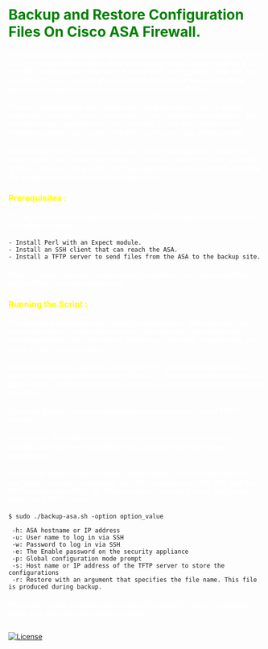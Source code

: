 # <span style="color:green">**Backup and Restore Configuration Files On Cisco ASA Firewall.**</span>
#### <span style="color:white">**You can use a script to back up and restore the configuration files on your ASA, including all extensions that you import via the import webvpn CLI, the CSD configuration XML files, and the DAP configuration XML file. For security reasons, we do not recommend that you perform automated backups of digital keys and certificates or the local CA key.**</span>
#### <span style="color:white">**This section provides instructions for doing so and includes a sample script that you can use as is or modify as your environment requires. The sample script is specific to a Linux system. To use it for a Microsoft Windows system, you need to modify it using the logic of the sample.**</span>
#### <span style="color:white">**The existing CLI lets you back up and restore individual files using the copy, export, and import commands. It does not, however, have a facility that lets you back up all ASA configuration files in one operation. Running the script facilitates the use of multiple CLIs.**</span>

### <span style="color:yellow">**Prerequisites :**</span>

#### <span style="color:white">**To use a script to back up and restore an ASA configuration, first perform the following tasks:**</span>
```
- Install Perl with an Expect module.
- Install an SSH client that can reach the ASA.
- Install a TFTP server to send files from the ASA to the backup site.
```
#### <span style="color:white">**Another option is to use a commercially available tool. You can put the logic of this script into such a tool.**</span>

### <span style="color:yellow">**Running the Script :**</span>


#### <span style="color:white">**The system prompts you for values for each option. Alternatively, you can enter values for the options when you enter the Perl scriptname command before you press Enter. Either way, the script requires that you enter a value for each option.**</span>
#### <span style="color:white">**The script starts running, printing out the commands that it issues, which provides you with a record of the CLIs. You can use these CLIs for a later restore, which is particularly useful if you want to restore only one or two files.</span>
#### <span style="color:white">**Function: Backup/restore configuration/extensions to/from a TFTP server.**</span>
#### <span style="color:white">**Description: The objective of this script is to show how to back up configurations/extensions before the backup/restore command is developed.**</span>
#### <span style="color:white">**It currently backs up the running configuration, all extensions imported via “import webvpn” command, the CSD configuration XML file, and the DAP configuration XML file. Requirements Perl with Expect, SSH to the ASA, and a TFTP server.**</span>


```
$ sudo ./backup-asa.sh -option option_value

 -h: ASA hostname or IP address
 -u: User name to log in via SSH
 -w: Password to log in via SSH
 -e: The Enable password on the security appliance
 -p: Global configuration mode prompt
 -s: Host name or IP address of the TFTP server to store the configurations
 -r: Restore with an argument that specifies the file name. This file is produced during backup.
```
#### <span style="color:white"> If you don't enter an option, the script will prompt for it prior to backup. Make sure that you can SSH to the ASA.</span>
## 
[![License](https://img.shields.io/badge/LICENSE-MIT-blue?style=flat-square&logo)](#license "Go to license section") 
